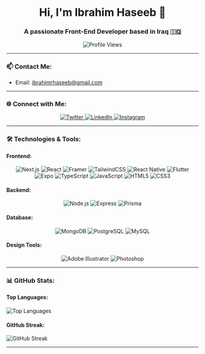 <h1 align="center">Hi, I'm Ibrahim Haseeb 👋</h1>
<h3 align="center">A passionate Front-End Developer based in Iraq 🇮🇶</h3>

<p align="center">
  <img src="https://komarev.com/ghpvc/?username=cloudyonthemic&label=Profile%20views&color=blue&style=flat-square" alt="Profile Views" />
</p>

---


### 📫 **Contact Me:**  
- Email: [ibrahimrhaseeb@gmail.com](mailto:ibrahimrhaseeb@gmail.com)

---

### 🌐 **Connect with Me:**

<p align="center">
  <a href="https://twitter.com/cloudycs03" target="blank">
    <img src="https://img.shields.io/badge/Twitter-1DA1F2?style=for-the-badge&logo=twitter&logoColor=white" alt="Twitter" />
  </a>
  <a href="https://linkedin.com/in/ibrahim-ribwar" target="blank">
    <img src="https://img.shields.io/badge/LinkedIn-0077B5?style=for-the-badge&logo=linkedin&logoColor=white" alt="LinkedIn" />
  </a>
  <a href="https://instagram.com/ibrahim_ribwar" target="blank">
    <img src="https://img.shields.io/badge/Instagram-E4405F?style=for-the-badge&logo=instagram&logoColor=white" alt="Instagram" />
  </a>
</p>

---

### 🛠 **Technologies & Tools:**

#### Frontend:
<p align="center">
  <img src="https://img.shields.io/badge/Next.js-000000?style=for-the-badge&logo=next.js&logoColor=white" alt="Next.js"/>
  <img src="https://img.shields.io/badge/React-61DAFB?style=for-the-badge&logo=react&logoColor=black" alt="React"/>
  <img src="https://img.shields.io/badge/Framer-0080FF?style=for-the-badge&logo=framer&logoColor=white" alt="Framer"/>
  <img src="https://img.shields.io/badge/TailwindCSS-38B2AC?style=for-the-badge&logo=tailwindcss&logoColor=white" alt="TailwindCSS"/>
  <img src="https://img.shields.io/badge/React_Native-61DAFB?style=for-the-badge&logo=react&logoColor=black" alt="React Native"/>
  <img src="https://img.shields.io/badge/Flutter-02569B?style=for-the-badge&logo=flutter&logoColor=white" alt="Flutter"/>
  <img src="https://img.shields.io/badge/Expo-000020?style=for-the-badge&logo=expo&logoColor=white" alt="Expo"/>
  <img src="https://img.shields.io/badge/TypeScript-007ACC?style=for-the-badge&logo=typescript&logoColor=white" alt="TypeScript"/>
  <img src="https://img.shields.io/badge/JavaScript-F7DF1E?style=for-the-badge&logo=javascript&logoColor=white" alt="JavaScript"/>
  <img src="https://img.shields.io/badge/HTML5-FF5733?style=for-the-badge&logo=html5&logoColor=white" alt="HTML5"/>
  <img src="https://img.shields.io/badge/CSS3-0066CC?style=for-the-badge&logo=css3&logoColor=white" alt="CSS3"/>
</p>

#### Backend:
<p align="center">
  <img src="https://img.shields.io/badge/Node.js-339933?style=for-the-badge&logo=nodedotjs&logoColor=white" alt="Node.js"/>
  <img src="https://img.shields.io/badge/Express-000000?style=for-the-badge&logo=express&logoColor=white" alt="Express"/>
  <img src="https://img.shields.io/badge/Prisma-2D3748?style=for-the-badge&logo=prisma&logoColor=white" alt="Prisma"/>
</p>

#### Database:
<p align="center">
  <img src="https://img.shields.io/badge/MongoDB-47A248?style=for-the-badge&logo=mongodb&logoColor=white" alt="MongoDB"/>
  <img src="https://img.shields.io/badge/PostgreSQL-4169E1?style=for-the-badge&logo=postgresql&logoColor=white" alt="PostgreSQL"/>
  <img src="https://img.shields.io/badge/MySQL-4479A1?style=for-the-badge&logo=mysql&logoColor=white" alt="MySQL"/>
</p>




#### Design Tools:
<p align="center">
  <img src="https://img.shields.io/badge/Adobe%20Illustrator-FF9A00?style=for-the-badge&logo=adobeillustrator&logoColor=white" alt="Adobe Illustrator"/>
  <img src="https://img.shields.io/badge/Adobe%20Photoshop-31A8FF?style=for-the-badge&logo=adobephotoshop&logoColor=white" alt="Photoshop"/>
</p>

---

### 📊 **GitHub Stats:**

#### Top Languages:
![Top Languages](https://github-readme-stats.vercel.app/api/top-langs/?username=cloudyonthemic&layout=compact&hide_border=true&title_color=2D3748&bg_color=ffffff00&text_color=4A5568&icon_color=3182CE)

#### GitHub Streak:
![GitHub Streak](https://github-readme-streak-stats.herokuapp.com/?user=cloudyonthemic&theme=radical&hide_border=true)

---



